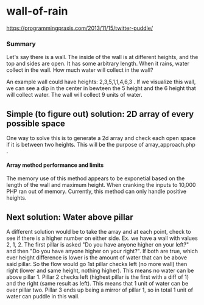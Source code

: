 # wall-of-rain

https://programmingpraxis.com/2013/11/15/twitter-puddle/

### Summary
Let's say there is a wall. The inside of the wall is at different heights, and the top and sides are open. It has some arbitrary length. When it rains, water collect in the wall. How much water will collect in the wall?

An example wall could have heights: 2,3,5,1,1,4,6,3 . If we visualize this wall, we can see a dip in the center in bewteen the 5 height and the 6 height that will collect water. The wall will collect 9 units of water.


## Simple (to figure out) solution: 2D array of every possible space
One way to solve this is to generate a 2d array and check each open space if it is between two heights. This will be the purpose of array_approach.php .

#### Array method performance and limits
The memory use of this method appears to be exponetial based on the length of the wall and maximum height. When cranking the inputs to 10,000 PHP ran out of memory.
Currently, this method can only handle positive heights.

## Next solution: Water above pillar
A different solution would be to take the array and at each point, check to see if there is a higher number on either side. Ex. we have a wall with values 2, 1, 2. The first pillar is asked "Do you have anyone higher on your left?" and then "Do you have anyone higher on your right?". If both are true, which ever height difference is lower is the amount of water that can be above said pillar. So the flow would go 1st pillar checks left (no more wall) then right (lower and same height, nothing higher). This means no water can be above pillar 1. Pillar 2 checks left (highest pillar is the first with a diff of 1) and the right (same result as left). This means that 1 unit of water can be over pillar two. Pillar 3 ends up being a mirror of pillar 1, so in total 1 unit of water can puddle in this wall.
